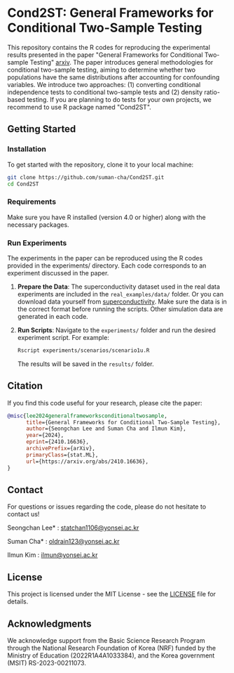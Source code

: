 # Cond2ST: General Frameworks for Conditional Two-Sample Testing

This repository contains the R codes for reproducing the experimental results presented in the paper "General Frameworks for Conditional Two-sample Testing" [arxiv](https://arxiv.org/abs/2410.16636). 
The paper introduces general methodologies for conditional two-sample testing, aiming to determine whether two populations have the same distributions after accounting for confounding variables. We introduce two approaches: (1) converting conditional independence tests to conditional two-sample tests and (2) density ratio-based testing. If you are planning to do tests for your own projects, we recommend to use R package named "Cond2ST". 

## Getting Started 

### Installation

To get started with the repository, clone it to your local machine:

```sh
git clone https://github.com/suman-cha/Cond2ST.git
cd Cond2ST
```

### Requirements

Make sure you have R installed (version 4.0 or higher) along with the necessary packages.

### Run Experiments 
The experiments in the paper can be reproduced using the R codes provided in the experiments/ directory. Each code corresponds to an experiment discussed in the paper.

1. **Prepare the Data**: The superconductivity dataset used in the real data experiments are included in the `real_examples/data/` folder. Or you can download data yourself from [superconductivity](https://archive.ics.uci.edu/dataset/464/superconductivty+data). Make sure the data is in the correct format before running the scripts. Other simulation data are generated in each code. 

2. **Run Scripts**: Navigate to the `experiments/` folder and run the desired experiment script. For example:
   ```sh
   Rscript experiments/scenarios/scenario1u.R
   ```
   The results will be saved in the `results/` folder.



## Citation

If you find this code useful for your research, please cite the paper:

```bibtex
@misc{lee2024generalframeworksconditionaltwosample,
      title={General Frameworks for Conditional Two-Sample Testing},
      author={Seongchan Lee and Suman Cha and Ilmun Kim},
      year={2024},
      eprint={2410.16636},
      archivePrefix={arXiv},
      primaryClass={stat.ML},
      url={https://arxiv.org/abs/2410.16636},
}
```

## Contact

For questions or issues regarding the code, please do not hesitate to contact us!

Seongchan Lee* : statchan1106@yonsei.ac.kr

Suman Cha* : oldrain123@yonsei.ac.kr 

Ilmun Kim : ilmun@yonsei.ac.kr 

## License

This project is licensed under the MIT License - see the [LICENSE](./LICENSE) file for details.

## Acknowledgments

We acknowledge support from the Basic Science Research Program through the National Research Foundation of Korea (NRF) funded by the Ministry of Education (2022R1A4A1033384), and the Korea government (MSIT) RS-2023-00211073.
